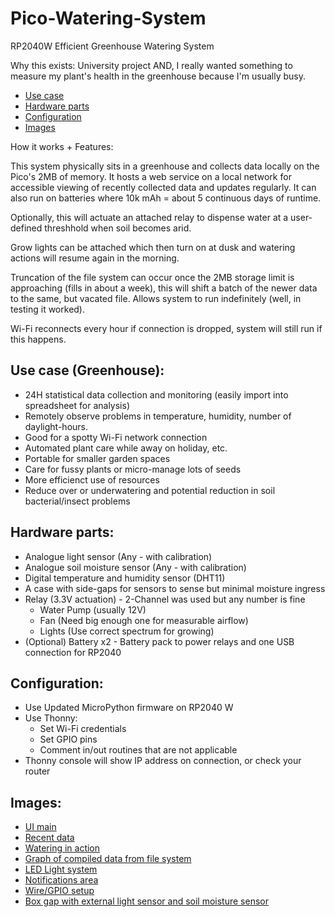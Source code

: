 # Pico-Watering-System
RP2040W Efficient Greenhouse Watering System

Why this exists:
University project AND, I really wanted something to measure my plant's health in the greenhouse because I'm usually busy.

- [Use case](#use-case-(greenhouse))
- [Hardware parts](#hardware-parts)
- [Configuration](#configuration)
- [Images](#images)


How it works + Features:

This system physically sits in a greenhouse and collects data locally on the Pico's 2MB of memory. It hosts a web service on a local network for accessible viewing of recently collected data and updates regularly. It can also run on batteries where 10k mAh = about 5 continuous days of runtime.

Optionally, this will actuate an attached relay to dispense water at a user-defined threshhold when soil becomes arid.

Grow lights can be attached which then turn on at dusk and watering actions will resume again in the morning.

Truncation of the file system can occur once the 2MB storage limit is approaching (fills in about a week), this will shift a batch of the newer data to the same, but vacated file. Allows system to run indefinitely (well, in testing it worked).

Wi-Fi reconnects every hour if connection is dropped, system will still run if this happens.

## Use case (Greenhouse):
- 24H statistical data collection and monitoring (easily import into spreadsheet for analysis)
- Remotely observe problems in temperature, humidity, number of daylight-hours.
- Good for a spotty Wi-Fi network connection
- Automated plant care while away on holiday, etc.
- Portable for smaller garden spaces
- Care for fussy plants or micro-manage lots of seeds
- More efficienct use of resources
- Reduce over or underwatering and potential reduction in soil bacterial/insect problems


## Hardware parts:
- Analogue light sensor (Any - with calibration)
- Analogue soil moisture sensor (Any - with calibration)
- Digital temperature and humidity sensor (DHT11)
- A case with side-gaps for sensors to sense but minimal moisture ingress
- Relay (3.3V actuation) - 2-Channel was used but any number is fine
    -    Water Pump (usually 12V)
    -    Fan (Need big enough one for measurable airflow)
    -    Lights (Use correct spectrum for growing)
- (Optional) Battery x2 - Battery pack to power relays and one USB connection for RP2040

## Configuration:
- Use Updated MicroPython firmware on RP2040 W
- Use Thonny:
    - Set Wi-Fi credentials
    - Set GPIO pins
    - Comment in/out routines that are not applicable
- Thonny console will show IP address on connection, or check your router


## Images:
- [UI main](https://github.com/danieljudd/Pico-Watering-System/blob/main/Images/1.jpg)
- [Recent data](https://github.com/danieljudd/Pico-Watering-System/blob/main/Images/2.jpg)
- [Watering in action](https://github.com/danieljudd/Pico-Watering-System/blob/main/Images/3.jpg)
- [Graph of compiled data from file system](https://github.com/danieljudd/Pico-Watering-System/blob/main/Images/4.jpg)
- [LED Light system](https://github.com/danieljudd/Pico-Watering-System/blob/main/Images/5.jpg)
- [Notifications area](https://github.com/danieljudd/Pico-Watering-System/blob/main/Images/6.jpg)
- [Wire/GPIO setup](https://github.com/danieljudd/Pico-Watering-System/blob/main/Images/7.jpg)
- [Box gap with external light sensor and soil moisture sensor](https://github.com/danieljudd/Pico-Watering-System/blob/main/Images/8.jpg)